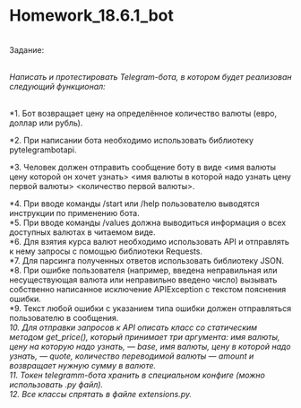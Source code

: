 # Homework_18.6.1_bot<br>
<br>
Задание:<br>
<br>

*Написать и протестировать Telegram-бота, в котором будет реализован следующий функционал:* <br>
<br>

*1. Бот возвращает цену на определённое количество валюты (евро, доллар или рубль).<br>

*2. При написании бота необходимо использовать библиотеку pytelegrambotapi.<br>

*3. Человек должен отправить сообщение боту в виде <имя валюты цену которой он хочет узнать> <имя валюты в которой надо узнать цену первой валюты> <количество первой валюты>.<br>

*4. При вводе команды /start или /help пользователю выводятся инструкции по применению бота.<br>
*5. При вводе команды /values должна выводиться информация о всех доступных валютах в читаемом виде.<br>
*6. Для взятия курса валют необходимо использовать API и отправлять к нему запросы с помощью библиотеки Requests.<br>
*7. Для парсинга полученных ответов использовать библиотеку JSON.<br>
*8. При ошибке пользователя (например, введена неправильная или несуществующая валюта или неправильно введено число) вызывать собственно написанное исключение APIException с текстом пояснения ошибки.<br>
*9. Текст любой ошибки с указанием типа ошибки должен отправляться пользователю в сообщения.<br>
*10. Для отправки запросов к API описать класс со статическим методом get_price(), который принимает три аргумента: имя валюты, цену на которую надо узнать, — base, имя валюты, цену в которой надо узнать, — quote, количество переводимой валюты — amount и возвращает нужную сумму в валюте.*<br>
*11. Токен telegramm-бота хранить в специальном конфиге (можно использовать .py файл).*<br>
*12. Все классы спрятать в файле extensions.py.*
